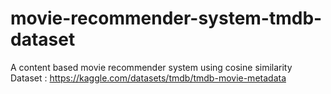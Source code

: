 # movie-recommender-system-tmdb-dataset
A content based movie recommender system using cosine similarity
Dataset : https://kaggle.com/datasets/tmdb/tmdb-movie-metadata
